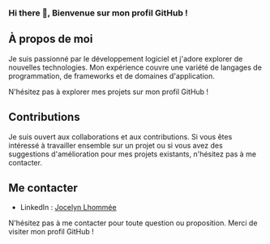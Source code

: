 ### Hi there 👋, Bienvenue sur mon profil GitHub !

## À propos de moi

Je suis passionné par le développement logiciel et j'adore explorer de nouvelles technologies. Mon expérience couvre une variété de langages de programmation, de frameworks et de domaines d'application.

<!--
## Mes projets

### [Nom du projet 1](lien_vers_le_projet_1)
Description concise du projet 1.

### [Nom du projet 2](lien_vers_le_projet_2)
Description concise du projet 2.

### [Nom du projet 3](lien_vers_le_projet_3)
Description concise du projet 3.
-->

N'hésitez pas à explorer mes <!-- autres --> projets sur mon profil GitHub !

## Contributions

Je suis ouvert aux collaborations et aux contributions. Si vous êtes intéressé à travailler ensemble sur un projet ou si vous avez des suggestions d'amélioration pour mes projets existants, n'hésitez pas à me contacter.

## Me contacter

- LinkedIn : [Jocelyn Lhommée](https://www.linkedin.com/in/jocelyn-lhomm%C3%A9e-182804233/)

N'hésitez pas à me contacter pour toute question ou proposition. Merci de visiter mon profil GitHub !

<!--
**jocel1Lhommee/jocel1Lhommee** is a ✨ _special_ ✨ repository because its `README.md` (this file) appears on your GitHub profile.

Here are some ideas to get you started:

- 🔭 I’m currently working on ...
- 🌱 I’m currently learning ...
- 👯 I’m looking to collaborate on ...
- 🤔 I’m looking for help with ...
- 💬 Ask me about ...
- 📫 How to reach me: ...
- 😄 Pronouns: ...
- ⚡ Fun fact: ...
-->

